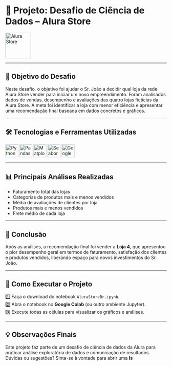 # 🚀 Projeto: Desafio de Ciência de Dados – Alura Store  

<img src="https://www.alura.com.br/assets/api/alura-store-logo.png" alt="Alura Store" height="80"/>

---

## 🎯 Objetivo do Desafio  

Neste desafio, o objetivo foi ajudar o Sr. João a decidir qual loja da rede Alura Store vender para iniciar um novo empreendimento. Foram analisados dados de vendas, desempenho e avaliações das quatro lojas fictícias da Alura Store. A meta foi identificar a loja com menor eficiência e apresentar uma recomendação final baseada em dados concretos e gráficos.

---

## 🛠️ Tecnologias e Ferramentas Utilizadas  

<p align="left">
  <img src="https://www.python.org/static/community_logos/python-logo.png" alt="Python" height="40"/>
  <img src="https://upload.wikimedia.org/wikipedia/commons/e/ed/Pandas_logo.svg" alt="Pandas" height="40"/>
  <img src="https://upload.wikimedia.org/wikipedia/commons/8/84/Matplotlib_icon.svg" alt="Matplotlib" height="40"/>
  <img src="https://seaborn.pydata.org/_static/logo-wide-lightbg.svg" alt="Seaborn" height="40"/>
  <img src="https://colab.research.google.com/img/colab_favicon_256px.png" alt="Google Colab" height="40"/>
</p>

---

## 📊 Principais Análises Realizadas  

- Faturamento total das lojas  
- Categorias de produtos mais e menos vendidos  
- Média de avaliações de clientes por loja  
- Produtos mais e menos vendidos  
- Frete médio de cada loja  

---

## 📌 Conclusão  

Após as análises, a recomendação final foi vender a **Loja 4**, que apresentou o pior desempenho geral em termos de faturamento, satisfação dos clientes e produtos vendidos, liberando espaço para novos investimentos do Sr. João.

---

## 📂 Como Executar o Projeto  

1️⃣ Faça o download do notebook `AluraStoreBr.ipynb`.  
2️⃣ Abra o notebook no **Google Colab** (ou outro ambiente Jupyter).  
3️⃣ Execute todas as células para visualizar os gráficos e análises.

---

## 💡 Observações Finais  

Este projeto faz parte de um desafio de ciência de dados da Alura para praticar análise exploratória de dados e comunicação de resultados.  
Dúvidas ou sugestões? Sinta-se à vontade para abrir uma **Is**
